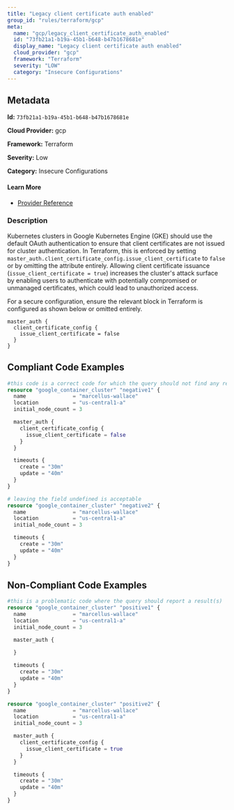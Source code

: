 ```yaml
---
title: "Legacy client certificate auth enabled"
group_id: "rules/terraform/gcp"
meta:
  name: "gcp/legacy_client_certificate_auth_enabled"
  id: "73fb21a1-b19a-45b1-b648-b47b1678681e"
  display_name: "Legacy client certificate auth enabled"
  cloud_provider: "gcp"
  framework: "Terraform"
  severity: "LOW"
  category: "Insecure Configurations"
---
```

## Metadata

**Id:** `73fb21a1-b19a-45b1-b648-b47b1678681e`

**Cloud Provider:** gcp

**Framework:** Terraform

**Severity:** Low

**Category:** Insecure Configurations

#### Learn More

 - [Provider Reference](https://registry.terraform.io/providers/hashicorp/google/latest/docs/resources/container_cluster)

### Description

 Kubernetes clusters in Google Kubernetes Engine (GKE) should use the default OAuth authentication to ensure that client certificates are not issued for cluster authentication. In Terraform, this is enforced by setting `master_auth.client_certificate_config.issue_client_certificate` to `false` or by omitting the attribute entirely. Allowing client certificate issuance (`issue_client_certificate = true`) increases the cluster's attack surface by enabling users to authenticate with potentially compromised or unmanaged certificates, which could lead to unauthorized access.

For a secure configuration, ensure the relevant block in Terraform is configured as shown below or omitted entirely.

```
master_auth {
  client_certificate_config {
    issue_client_certificate = false
  }
}
```


## Compliant Code Examples
```tf
#this code is a correct code for which the query should not find any result
resource "google_container_cluster" "negative1" {
  name               = "marcellus-wallace"
  location           = "us-central1-a"
  initial_node_count = 3

  master_auth {
    client_certificate_config {
      issue_client_certificate = false
    }
  }

  timeouts {
    create = "30m"
    update = "40m"
  }
}

# leaving the field undefined is acceptable
resource "google_container_cluster" "negative2" {
  name               = "marcellus-wallace"
  location           = "us-central1-a"
  initial_node_count = 3

  timeouts {
    create = "30m"
    update = "40m"
  }
}

```
## Non-Compliant Code Examples
```tf
#this is a problematic code where the query should report a result(s)
resource "google_container_cluster" "positive1" {
  name               = "marcellus-wallace"
  location           = "us-central1-a"
  initial_node_count = 3

  master_auth {
    
  }

  timeouts {
    create = "30m"
    update = "40m"
  }
}

resource "google_container_cluster" "positive2" {
  name               = "marcellus-wallace"
  location           = "us-central1-a"
  initial_node_count = 3

  master_auth {
    client_certificate_config {
      issue_client_certificate = true
    }
  }

  timeouts {
    create = "30m"
    update = "40m"
  }
}
```